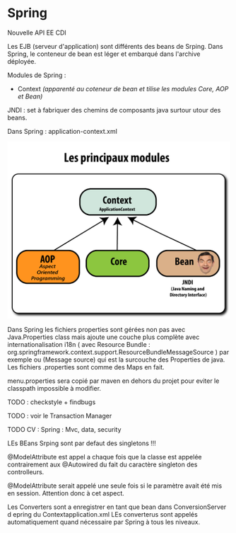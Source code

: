 # Spring

Nouvelle API EE CDI

Les EJB (serveur d'application) sont différents des beans de Srping.
Dans Spring, le conteneur de bean est léger et embarqué dans l'archive déployée.

Modules de Spring :
- Context _(apparenté au coteneur de bean et tilise les modules Core, AOP et Bean)_


JNDI : set à fabriquer des chemins de composants java surtour utour des beans.

Dans Spring :
application-context.xml

![Spring core modules](images/spring-core-modules.png)


Dans Spring les fichiers properties sont gérées non pas avec Java.Properties class
mais ajoute une couche plus complète avec internationalisation i18n ( avec Resource Bundle : org.springframework.context.support.ResourceBundleMessageSource ) par exemple ou (Message source) qui est la surcouche des Properties de java.
Les fichiers .properties sont comme des Maps en fait.


menu.properties sera copié par maven en dehors du projet pour eviter le classpath impossible à modifier.



TODO :  checkstyle + findbugs

TODO : voir le Transaction Manager



TODO CV : Spring : Mvc, data, security



LEs BEans Srping sont par defaut des singletons !!!

@ModelAttribute  est appel a chaque fois que la classe est appelée contrairement aux @Autowired du fait du caractère singleton des controlleurs.

@ModelAttribute serait appelé une seule fois si le paramètre avait été mis en session.  Attention donc à cet aspect.


Les Converters sont a enregistrer en tant que bean dans ConversionServer d epring du Contextapplication.xml
LEs converterus sont appelés automatiquement quand nécessaire par Spring à tous les niveaux.
